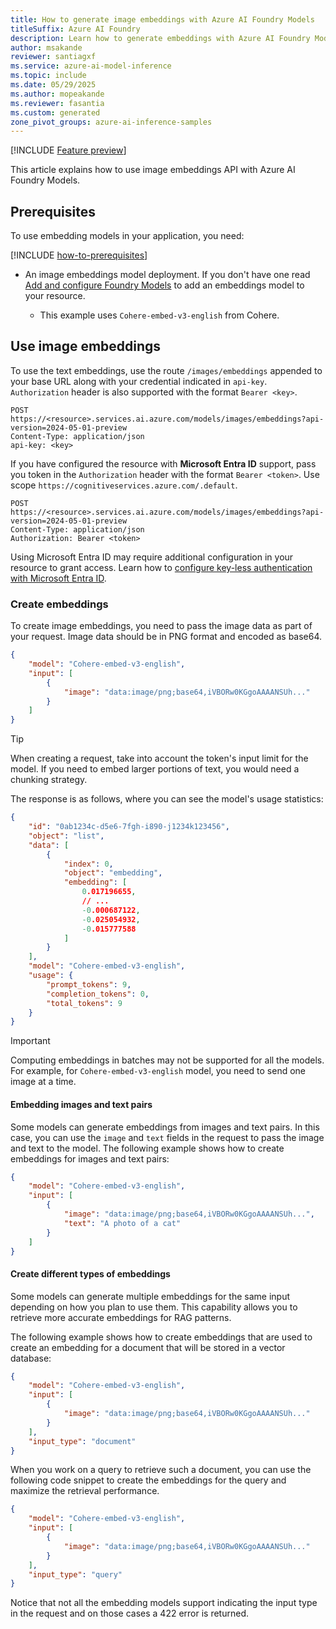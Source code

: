 ```yaml
---
title: How to generate image embeddings with Azure AI Foundry Models
titleSuffix: Azure AI Foundry
description: Learn how to generate embeddings with Azure AI Foundry Models
author: msakande
reviewer: santiagxf
ms.service: azure-ai-model-inference
ms.topic: include
ms.date: 05/29/2025
ms.author: mopeakande
ms.reviewer: fasantia
ms.custom: generated
zone_pivot_groups: azure-ai-inference-samples
---
```


[!INCLUDE [Feature preview](~/reusable-content/ce-skilling/azure/includes/ai-studio/includes/feature-preview.md)]

This article explains how to use image embeddings API with Azure AI Foundry Models.


## Prerequisites

To use embedding models in your application, you need:

[!INCLUDE [how-to-prerequisites](../how-to-prerequisites.md)]

* An image embeddings model deployment. If you don't have one read [Add and configure Foundry Models](../../how-to/create-model-deployments.md) to add an embeddings model to your resource.

  * This example uses `Cohere-embed-v3-english` from Cohere.

## Use image embeddings

To use the text embeddings, use the route `/images/embeddings` appended to your base URL along with your credential indicated in `api-key`. `Authorization` header is also supported with the format `Bearer <key>`.

```http
POST https://<resource>.services.ai.azure.com/models/images/embeddings?api-version=2024-05-01-preview
Content-Type: application/json
api-key: <key>
```

If you have configured the resource with **Microsoft Entra ID** support, pass you token in the `Authorization` header with the format `Bearer <token>`. Use scope `https://cognitiveservices.azure.com/.default`. 

```http
POST https://<resource>.services.ai.azure.com/models/images/embeddings?api-version=2024-05-01-preview
Content-Type: application/json
Authorization: Bearer <token>
```

Using Microsoft Entra ID may require additional configuration in your resource to grant access. Learn how to [configure key-less authentication with Microsoft Entra ID](../../how-to/configure-entra-id.md).

### Create embeddings

To create image embeddings, you need to pass the image data as part of your request. Image data should be in PNG format and encoded as base64.

```json
{
    "model": "Cohere-embed-v3-english",
    "input": [
        {
            "image": "data:image/png;base64,iVBORw0KGgoAAAANSUh..."
        }
    ]
}
```

> [!TIP]
> When creating a request, take into account the token's input limit for the model. If you need to embed larger portions of text, you would need a chunking strategy.

The response is as follows, where you can see the model's usage statistics:


```json
{
    "id": "0ab1234c-d5e6-7fgh-i890-j1234k123456",
    "object": "list",
    "data": [
        {
            "index": 0,
            "object": "embedding",
            "embedding": [
                0.017196655,
                // ...
                -0.000687122,
                -0.025054932,
                -0.015777588
            ]
        }
    ],
    "model": "Cohere-embed-v3-english",
    "usage": {
        "prompt_tokens": 9,
        "completion_tokens": 0,
        "total_tokens": 9
    }
}
```

> [!IMPORTANT]
> Computing embeddings in batches may not be supported for all the models. For example, for `Cohere-embed-v3-english` model, you need to send one image at a time.

#### Embedding images and text pairs

Some models can generate embeddings from images and text pairs. In this case, you can use the `image` and `text` fields in the request to pass the image and text to the model. The following example shows how to create embeddings for images and text pairs:


```json
{
    "model": "Cohere-embed-v3-english",
    "input": [
        {
            "image": "data:image/png;base64,iVBORw0KGgoAAAANSUh...",
            "text": "A photo of a cat"
        }
    ]
}
```

#### Create different types of embeddings

Some models can generate multiple embeddings for the same input depending on how you plan to use them. This capability allows you to retrieve more accurate embeddings for RAG patterns. 

The following example shows how to create embeddings that are used to create an embedding for a document that will be stored in a vector database:


```json
{
    "model": "Cohere-embed-v3-english",
    "input": [
        {
            "image": "data:image/png;base64,iVBORw0KGgoAAAANSUh..."
        }
    ],
    "input_type": "document"
}
```

When you work on a query to retrieve such a document, you can use the following code snippet to create the embeddings for the query and maximize the retrieval performance.


```json
{
    "model": "Cohere-embed-v3-english",
    "input": [
        {
            "image": "data:image/png;base64,iVBORw0KGgoAAAANSUh..."
        }
    ],
    "input_type": "query"
}
```

Notice that not all the embedding models support indicating the input type in the request and on those cases a 422 error is returned.
